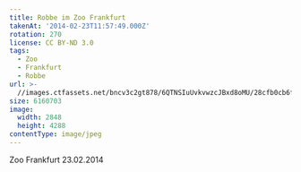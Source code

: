```yaml
---
title: Robbe im Zoo Frankfurt
takenAt: '2014-02-23T11:57:49.000Z'
rotation: 270
license: CC BY-ND 3.0
tags:
  - Zoo
  - Frankfurt
  - Robbe
url: >-
  //images.ctfassets.net/bncv3c2gt878/6QTNSIuUvkvwzcJBxd8oMU/28cfb0cb6f360ad497daa1b4b4db71c5/robbe-im-zoo-frankfurt_12730089644_o
size: 6160703
image:
  width: 2848
  height: 4288
contentType: image/jpeg
---
```


Zoo Frankfurt 23.02.2014